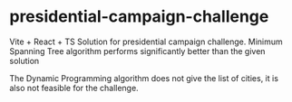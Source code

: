 # presidential-campaign-challenge

Vite + React + TS Solution for presidential campaign challenge.
Minimum Spanning Tree algorithm performs significantly better than the given solution

The Dynamic Programming algorithm does not give the list of cities, it is also not feasible for the challenge.
